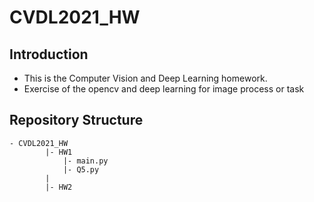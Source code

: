 # CVDL2021_HW
## Introduction
* This is the Computer Vision and Deep Learning homework.
* Exercise of the opencv and deep learning for image process or task

## Repository Structure
```
- CVDL2021_HW
        |- HW1
            |- main.py
            |- Q5.py
        |
        |- HW2
```